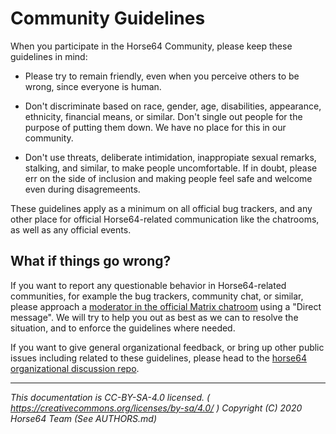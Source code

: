 
# Community Guidelines

When you participate in the Horse64 Community, please keep these
guidelines in mind:

- Please try to remain friendly, even when you perceive others to
  be wrong, since everyone is human.

- Don't discriminate based on race, gender, age, disabilities,
  appearance, ethnicity, financial means, or similar. Don't single
  out people for the purpose of putting them down.
  We have no place for this in our community.

- Don't use threats, deliberate intimidation, inappropiate sexual
  remarks, stalking, and similar, to make people uncomfortable.
  If in doubt, please err on the side of inclusion and making people
  feel safe and welcome even during disagremeents.

These guidelines apply as a minimum on all official bug trackers,
and any other place for official Horse64-related communication
like the chatrooms, as well as any official events.


## What if things go wrong?

If you want to report any questionable behavior in Horse64-related
communities, for example the bug trackers, community chat, or similar,
please approach a [moderator in the official Matrix chatroom](
  https://matrix.to/#/#horse64:matrix.org
) using a "Direct message".
We will try to help you out as best as we can to resolve the
situation, and to enforce the guidelines where needed.

If you want to give general organizational feedback, or bring
up other public issues including related to these guidelines, please
head to the [horse64 organizational discussion repo](
https://github.com/horse64/horse64-general).


---
*This documentation is CC-BY-SA-4.0 licensed.
( https://creativecommons.org/licenses/by-sa/4.0/ )
Copyright (C) 2020  Horse64 Team (See AUTHORS.md)*
